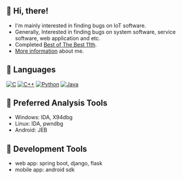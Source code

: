 :trident: Hi, there!
---
- I'm mainly interested in finding bugs on IoT software.
- Generally, Interested in finding bugs on system software, service software, web application and etc.
- Completed [Best of The Best 11th](https://www.kitribob.kr/).
- [More information](https://url.kr/rcyi31) about me.

<!--![Anurag's GitHub stats](https://github-readme-stats.vercel.app/api?username=zeroone-kr&theme=dark&show_icons=true)-->

:trident: Languages
---
[![C](https://img.shields.io/badge/C-A8B9CC?style=flat&logo=C&logoColor=white)](#)
[![C++](https://img.shields.io/badge/C++-00599C?style=flat&logo=C%2B%2B&logoColor=white)](#)
[![Python](https://img.shields.io/badge/Python-3776AB?style=flat&logo=Python&logoColor=white)](#)
[![Java](https://img.shields.io/badge/Java-437291?style=flat&logo=OpenJDK&logoColor=white)](#)

<!--
<picture>
  <img alt="C" src="https://img.shields.io/badge/C-A8B9CC?style=flat&logo=C&logoColor=white">
  
</picture>
<picture>
  <img alt="C++" src="https://img.shields.io/badge/C++-00599C?style=flat&logo=C%2B%2B&logoColor=white">
</picture>
-->

:trident: Preferred Analysis Tools
---
- Windows: IDA, X94dbg
- Linux: IDA, pwndbg
- Android: JEB

:trident: Development Tools
---
- web app: spring boot, django, flask
- mobile app: android sdk

<!-- https://simpleicons.org/-->
